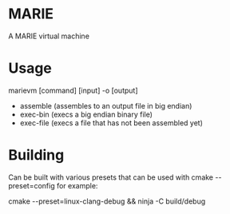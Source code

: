 # MARIE 

A MARIE virtual machine

# Usage

marievm [command] [input] -o [output]
- assemble  (assembles to an output file in big endian)
- exec-bin  (execs a big endian binary file)
- exec-file (execs a file that has not been assembled yet)

# Building

Can be built with various presets that can be used with cmake --preset=config
for example:
 
cmake --preset=linux-clang-debug &&
ninja -C build/debug
